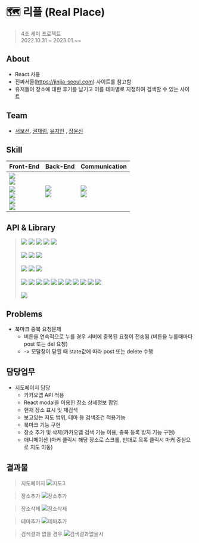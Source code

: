 # 🗺️ 리플 (Real Place)


> 4조 세미 프로젝트<br>
  2022.10.31 ~ 2023.01.~~
  

## About
 - React 사용
 - 진짜서울(https://jinjja-seoul.com) 사이트를 참고함
 - 유저들이 장소에 대한 후기를 남기고 이를 테마별로 지정하여 검색할 수 있는 사이트
 
## Team
 - [서보선](https://github.com/sqhtjs0104), [권채림](https://github.com/zzemoo), [유지인](https://github.com/xoxoinny0) , [장윤신](https://github.com/yun-sin)

## Skill

|Front-End|Back-End|Communication|
|:---|:---|:---|
|<img src="https://img.shields.io/badge/HTML5-E34F26?style=flat-square&logo=HTML5&logoColor=white"/></br><img src="https://img.shields.io/badge/CSS-1572B6?style=flat-square&logo=CSS3&logoColor=white" align="left"/></br><img src="https://img.shields.io/badge/Sass-CC6699?style=flat-square&logo=Sass&logoColor=white"/></br><img src="https://img.shields.io/badge/JavaScript-F7DF1E?style=flat-square&logo=JavaScript&logoColor=white"/></br><img src="https://img.shields.io/badge/React-61DAFB?style=flat-square&logo=React&logoColor=white"/></br><img src="https://img.shields.io/badge/Redux-764ABC?style=flat-square&logo=Redux&logoColor=white"/>|<img src="https://img.shields.io/badge/MySQL-4479A1?style=flat-square&logo=MySQL&logoColor=white"/></br><img src="https://img.shields.io/badge/Node.js-339933?style=flat-square&logo=Node.js&logoColor=white"/>|<img src="https://img.shields.io/badge/Figma-F24E1E?style=flat-square&logo=figma&logoColor=white"/></br><img src="https://img.shields.io/badge/Github-181717?style=flat-square&logo=github&logoColor=white"/>|

 
## API & Library
> <img src="https://img.shields.io/badge/react_helmet_async-eee?style=flat-square"/>
> <img src="https://img.shields.io/badge/react_router_dom-eee?style=flat-square"/>
> <img src="https://img.shields.io/badge/react_modal-eee?style=flat-square"/>
> <img src="https://img.shields.io/badge/react_glider-eee?style=flat-square"/>
> <img src="https://img.shields.io/badge/react_loader_slider-eee?style=flat-square"/>
> <br/><br/>
> <img src="https://img.shields.io/badge/classnames-eee?style=flat-square"/>
> <img src="https://img.shields.io/badge/fortawesome-eee?style=flat-square"/>
> <img src="https://img.shields.io/badge/ckeditor4-eee?style=flat-square"/>
> <br/><br/>
> <img src="https://img.shields.io/badge/dayjs-eee?style=flat-square"/>
> <img src="https://img.shields.io/badge/axios-eee?style=flat-square"/>
> <img src="https://img.shields.io/badge/lodash-eee?style=flat-square"/>
> <br/><br/>
> <img src="https://img.shields.io/badge/express-eee?style=flat-square"/>
> <img src="https://img.shields.io/badge/nodemon-eee?style=flat-square"/>
> <img src="https://img.shields.io/badge/dotenv-eee?style=flat-square"/>
> <img src="https://img.shields.io/badge/cookie_parser-eee?style=flat-square"/>
> <img src="https://img.shields.io/badge/body_parser-eee?style=flat-square"/>
> <img src="https://img.shields.io/badge/mysql2-eee?style=flat-square"/>
> <img src="https://img.shields.io/badge/mybatis_mapper-eee?style=flat-square"/>
> <img src="https://img.shields.io/badge/express_mysql_session-eee?style=flat-square"/>
> <img src="https://img.shields.io/badge/serve_static-eee?style=flat-square"/>
> <img src="https://img.shields.io/badge/multer-eee?style=flat-square"/>
> <img src="https://img.shields.io/badge/nodethumbnail-eee?style=flat-square"/>
> <br/><br/>
> <img src="https://img.shields.io/badge/winston-eee?style=flat-square"/>


## Problems
 - 북마크 중복 요청문제
   - 버튼을 연속적으로 누를 경우 서버에 중복된 요청이 전송됨 (버튼을 누를때마다 post 또는 del 요청)
   - -> 모달창이 닫힐 때 state값에 따라 post 또는 delete 수행

## 담당업무
 - 지도페이지 담당
   - 카카오맵 API 적용
   - React modal을 이용한 장소 상세정보 팝업
   - 현재 장소 표시 및 재검색
   - 보고있는 지도 범위, 테마 등 검색조건 적용기능
   - 북마크 기능 구현
   - 장소 추가 및 삭제(카카오맵 검색 기능 이용, 중복 등록 방지 기능 구현)
   - 애니메이션 (마커 클릭시 해당 장소로 스크롤, 반대로 목록 클릭시 마커 중심으로 지도 이동)

 
## 결과물

> 지도페이지
![지도3](https://user-images.githubusercontent.com/99275134/231155883-d1c60747-03e7-493c-abd2-b16aa84697aa.gif)

> 장소추가
![장소추가](https://user-images.githubusercontent.com/99275134/231156790-55b2fb9e-a74b-45fd-8772-973647d90290.gif)

> 장소삭제
![장소삭제](https://user-images.githubusercontent.com/99275134/231159002-073039c3-8027-40a2-801e-20a04b776531.gif)

> 테마추가
![테마추가](https://user-images.githubusercontent.com/99275134/231159433-80a26ca1-b0bc-4d92-9298-911debb25025.gif)

> 검색결과 없을 경우
![검색결과없을시](https://user-images.githubusercontent.com/99275134/231159063-05b991af-f1f6-486a-8ef0-d85ed2cda99e.gif)

